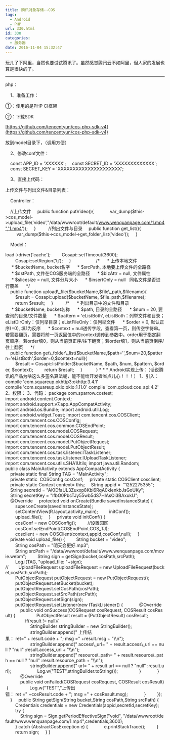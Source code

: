 ```yaml
---
title: 腾讯对象存储--COS
tags:
  - Android
  - PHP
url: 330.html
id: 330
categories:
  - 服务器
date: 2016-11-04 15:32:47
---
```


玩儿了下阿里，当然也要试试腾讯了。虽然感觉腾讯云不如阿里，但人家的发展也算是很快的了。

* * *

php：

    1、准备工作：

①：使用的是PHP CI框架  

②：下载SDK  

[https://github.com/tencentyun/cos-php-sdk-v4](https://github.com/tencentyun/cos-php-sdk-v4)  

放到model目录下，（调用方便）

    2、修改conf文件：

    const APP_ID = 'XXXXXX';
    const SECRET_ID = 'XXXXXXXXXXXXX';
    const SECRET_KEY = 'XXXXXXXXXXXXXXXXXXXXX';

    3、直接上代码：

上传文件与列出文件&目录列表：

    Controller：

    //上传文件
    public function putVideo(){
            var\_dump($this->cos\_model->upload_file('video',"/data/wwwroot/default/www.wenquanpage.com/1.mp4",'1.mp4'));
    }
    
    //列出文件与目录
    public function get_list(){
         var\_dump($this->cos\_model->get\_folder\_list('video'));
    }

    Model：

<?php
defined('BASEPATH') OR exit('No direct script access allowed');
require\_once \_\_DIR__ . '/cos-php/include.php';
use qcloudcos\\Cosapi;


class Cos\_model extends CI\_Model{

    function __construct() {
        parent::__construct();
        header('Content-Type:text/html;charset=utf-8');
        $this->load->driver('cache');
        Cosapi::setTimeout(3600);
        Cosapi::setRegion('tj');
    }
    
    
    
    /*
     * 上传本地文件
     * $bucketName, bucket名字
     * $srcPath, 本地要上传文件的全路径
     * $dstPath, 文件在COS服务端的全路径
     * $bizAttr = null, 文件属性
     * $slicesize = null, 文件分片大小
     * $insertOnly = null   同名文件是否进行覆盖
     */
    public function upload\_file($bucketName,$file\_path,$filename){
        $result = Cosapi::upload($bucketName, $file_path,$filename);
        return $result;
    }
    
    /*
     * 列出目录中的文件和目录
     * $bucketName, bucket名称
     * $path, 目录的全路径
     * $num = 20, 要查询的目录/文件数量
     * $pattern = 'eListBoth', eListBoth：列举文件和目录；eListDirOnly：仅列举目录；eListFileOnly：仅列举文件
     * $order = 0, 默认正序(=0), 填1为反序
     * $context = null透传字段，查看第一页，则传空字符串。若需要翻页，需要将前一页返回值中的context透传到参数中。order用于指定翻页顺序。若order填0，则从当前页正序/往下翻页；若order填1，则从当前页倒序/往上翻页
     */
    public function get\_folder\_list($bucketName,$path='',$num=20,$pattern='eListBoth',$order=0,$context=null){
        $result = Cosapi::listFolder($bucketName, $path, $num, $pattern, $order, $context);
        return $result;
    }
    
    
}

* * *

Android实现上传：（话说腾讯的产品为啥这么多签名算法呢，能不能给开发者省点儿心！！！）

1、引入：

compile 'com.squareup.okhttp3:okhttp:3.4.1'
compile 'com.squareup.okio:okio:1.11.0'
compile 'com.qcloud:cos_api:4.2'

2、权限：

<uses-permission android:name="android.permission.INTERNET"/>
<uses-permission android:name="android.permission.ACCESS\_WIFI\_STATE"/>
<uses-permission android:name="android.permission.ACCESS\_NETWORK\_STATE"/>
<uses-permission android:name="android.permission.READ\_PHONE\_STATE"/>
<uses-permission android:name="android.permission.WAKE_LOCK"/>
<uses-permission android:name="android.permission.MOUNT\_UNMOUNT\_FILESYSTEMS" />
<uses-permission android:name="android.permission.WRITE\_EXTERNAL\_STORAGE" />
<uses-permission android:name="android.permission.READ\_EXTERNAL\_STORAGE"/>

3、代码：

package com.sparrow.costest;

import android.content.Context;
import android.support.v7.app.AppCompatActivity;
import android.os.Bundle;
import android.util.Log;
import android.widget.Toast;

import com.tencent.cos.COSClient;
import com.tencent.cos.COSConfig;
import com.tencent.cos.common.COSEndPoint;
import com.tencent.cos.model.COSRequest;
import com.tencent.cos.model.COSResult;
import com.tencent.cos.model.PutObjectRequest;
import com.tencent.cos.model.PutObjectResult;
import com.tencent.cos.task.listener.ITaskListener;
import com.tencent.cos.task.listener.IUploadTaskListener;
import com.tencent.cos.utils.SHA1Utils;

import java.util.Random;


public class MainActivity extends AppCompatActivity {

    private static final String TAG = "MainActivity";
    private static  COSConfig cosConf;
    private static COSClient cosclient;
    private static Context context= this;
    String appid =  "1252275355";
    String secretId = "AKIDfaUL3Zuxxp8Kbi6RqA0kIenkbJsGoUKy";
    String secretKey = "lfbO0PbcTJy55wb5dS7HIAsOi3BAxukU";

    @Override
    protected void onCreate(Bundle savedInstanceState) {
        super.onCreate(savedInstanceState);
        setContentView(R.layout.activity_main);

        initConf();

        upload_file();
    }

    private void initConf() {
        cosConf = new COSConfig();
        //设置园区
        cosConf.setEndPoint(COSEndPoint.COS_TJ);
        cosclient = new COSClient(context,appid,cosConf,null);
    }


    private void upload_file() {
        String bucket = "video";
        String cosPath = "明天会更好.mp3";
        String srcPath = "/data/wwwroot/default/www.wenquanpage.com/movie.webm";
        String sign = getSign(bucket,cosPath,srcPath);
        Log.i(TAG, "upload_file: "+sign);

//        UploadFileRequest uploadFileRequest = new UploadFileRequest(bucket,cosPath,srcPath);

        PutObjectRequest putObjectRequest = new PutObjectRequest();
        putObjectRequest.setBucket(bucket);
        putObjectRequest.setCosPath(cosPath);
        putObjectRequest.setSrcPath(srcPath);
        putObjectRequest.setSign(sign);
        putObjectRequest.setListener(new ITaskListener() {
            @Override
            public void onSuccess(COSRequest cosRequest, COSResult cosResult) {
                PutObjectResult result = (PutObjectResult) cosResult;
                if(result != null){
                    StringBuilder stringBuilder = new StringBuilder();
                    stringBuilder.append(" 上传结果： ret=" + result.code + "; msg =" +result.msg + "\\n");
                    stringBuilder.append(" access\_url= " + result.access\_url == null ? "null" :result.access_url + "\\n");
                    stringBuilder.append(" resource\_path= " + result.resource\_path == null ? "null" :result.resource_path + "\\n");
                    stringBuilder.append(" url= " + result.url == null ? "null" :result.url);
                    Log.w("TEST",stringBuilder.toString());
                }
            }

            @Override
            public void onFailed(COSRequest cosRequest, COSResult cosResult) {
                Log.w("TEST","上传出错： ret =" +cosResult.code + "; msg =" + cosResult.msg);
            }
        });

    }




    public String getSign(String bucket,String cosPath,String srcPath) {

        Credentials credentials = new Credentials(appid,secretId,secretKey);
        try {
            String sign = Sign.getPeriodEffectiveSign("void", "/data/wwwroot/default/www.wenquanpage.com/1.mp4",credentials,3600);
        } catch (AbstractCosException e) {
            e.printStackTrace();
        }

        return sign;
    }

}